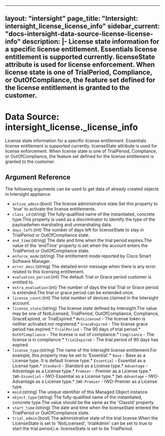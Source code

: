 
---
layout: "intersight"
page_title: "Intersight: intersight_license_license_info"
sidebar_current: "docs-intersight-data-source-license-license-info"
description: |-
License state information for a specific license entitlement. Essentials license entitlement is supported currently.
licenseState attribute is used for license enforcement. When license state is one of TrialPeriod, Compliance, or OutOfCompliance,
the feature set defined for the license entitlement is granted to the customer.
---

# Data Source: intersight_license._license_info
License state information for a specific license entitlement. Essentials license entitlement is supported currently.
licenseState attribute is used for license enforcement. When license state is one of TrialPeriod, Compliance, or OutOfCompliance,
the feature set defined for the license entitlement is granted to the customer.
## Argument Reference
The following arguments can be used to get data of already created objects in Intersight appliance:
* `active_admin`:(bool) The license administrative state.Set this property to 'true' to activate the license entitlements. 
* `class_id`:(string) The fully-qualified name of the instantiated, concrete type.This property is used as a discriminator to identify the type of the payloadwhen marshaling and unmarshaling data. 
* `days_left`:(int) The number of days left for licenseState to stay in TrialPeriod or OutOfCompliance state. 
* `end_time`:(string) The date and time when the trial period expires.The value of the 'endTime' property is set when the account enters the TrialPeriod or OutOfCompliance state. 
* `enforce_mode`:(string) The entitlement mode reported by Cisco Smart Software Manager. 
* `error_desc`:(string) The detailed error message when there is any error related to this licensing entitlement. 
* `evaluation_period`:(int) The default Trial or Grace period customer is entitled to. 
* `extra_evaluation`:(int) The number of days the trial Trial or Grace period is extended.The trial or grace period can be extended once. 
* `license_count`:(int) The total number of devices claimed in the Intersight account. 
* `license_state`:(string) The license state defined by Intersight.The value may be one of NotLicensed, TrialPeriod, OutOfCompliance, Compliance, GraceExpired, or TrialExpired.* `NotLicensed` - The license token is neither activated nor registered.* `GraceExpired` - The license grace period has expired.* `TrialPeriod` - The 90 days of trial period.* `OutOfCompliance` - The license is out of compliance.* `Compliance` - The license is in compliance.* `TrialExpired` - The trial period of 90 days has expired. 
* `license_type`:(string) The name of the Intersight license entitlement.For example, this property may be set to 'Essential'.* `Base` - Base as a License type. It is default license type.* `Essential` - Essential as a License type.* `Standard` - Standard as a License type.* `Advantage` - Advantage as a License type.* `Premier` - Premier as a License type.* `IWO-Essential` - IWO-Essential as a License type.* `IWO-Advantage` - IWO-Advantage as a License type.* `IWO-Premier` - IWO-Premier as a License type. 
* `moid`:(string) The unique identifier of this Managed Object instance. 
* `object_type`:(string) The fully-qualified name of the instantiated, concrete type.The value should be the same as the 'ClassId' property. 
* `start_time`:(string) The date and time when the licenseState entered the TrialPeriod or OutOfCompliance state. 
* `trial_admin`:(bool) The administrative state of the trial license.When the LicenseState is set to 'NotLicensed', 'trialAdmin' can be set to true to start the trial period,i.e. licenseState is set to be TrialPeriod. 

